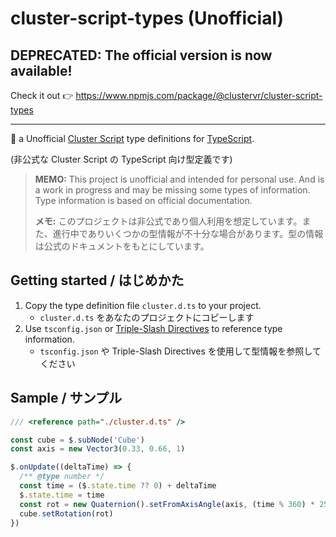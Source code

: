 # cluster-script-types (Unofficial)

## **DEPRECATED:** The official version is now available!

Check it out 👉 https://www.npmjs.com/package/@clustervr/cluster-script-types

----

🤖 a Unofficial [Cluster Script](https://docs.cluster.mu/script/index.html) type definitions for [TypeScript](https://www.typescriptlang.org/).

(非公式な Cluster Script の TypeScript 向け型定義です)

> **MEMO:** This project is unofficial and intended for personal use. And is a work in progress and may be missing some types of information. Type information is based on official documentation.
> 
> **メモ:** このプロジェクトは非公式であり個人利用を想定しています。また、進行中でありいくつかの型情報が不十分な場合があります。型の情報は公式のドキュメントをもとにしています。

## Getting started / はじめかた

1. Copy the type definition file `cluster.d.ts` to your project.
    - `cluster.d.ts` をあなたのプロジェクトにコピーします
2. Use `tsconfig.json` or [Triple-Slash Directives](https://www.typescriptlang.org/docs/handbook/triple-slash-directives.html) to reference type information.
    - `tsconfig.json` や Triple-Slash Directives を使用して型情報を参照してください

## Sample / サンプル

```js
/// <reference path="./cluster.d.ts" />

const cube = $.subNode('Cube')
const axis = new Vector3(0.33, 0.66, 1)

$.onUpdate((deltaTime) => {
  /** @type number */
  const time = ($.state.time ?? 0) + deltaTime
  $.state.time = time
  const rot = new Quaternion().setFromAxisAngle(axis, (time % 360) * 255)
  cube.setRotation(rot)
})
```
